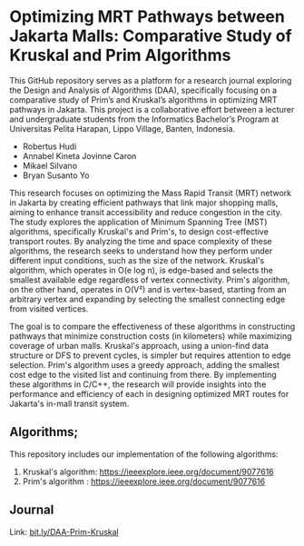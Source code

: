 # Optimizing MRT Pathways between Jakarta Malls: Comparative Study of Kruskal and Prim Algorithms

This GitHub repository serves as a platform for a research journal exploring the Design and Analysis of Algorithms (DAA), specifically focusing on a comparative study of Prim’s and Kruskal’s algorithms in optimizing MRT pathways in Jakarta. This project is a collaborative effort between a lecturer and undergraduate students from the Informatics Bachelor’s Program at Universitas Pelita Harapan, Lippo Village, Banten, Indonesia.
- Robertus Hudi
- Annabel Kineta Jovinne Caron
- Mikael Silvano
- Bryan Susanto Yo

This research focuses on optimizing the Mass Rapid Transit (MRT) network in Jakarta by creating efficient pathways that link major shopping malls, aiming to enhance transit accessibility and reduce congestion in the city. The study explores the application of Minimum Spanning Tree (MST) algorithms, specifically Kruskal's and Prim's, to design cost-effective transport routes. By analyzing the time and space complexity of these algorithms, the research seeks to understand how they perform under different input conditions, such as the size of the network. Kruskal's algorithm, which operates in O(e log n), is edge-based and selects the smallest available edge regardless of vertex connectivity. Prim's algorithm, on the other hand, operates in O(V²) and is vertex-based, starting from an arbitrary vertex and expanding by selecting the smallest connecting edge from visited vertices. 

The goal is to compare the effectiveness of these algorithms in constructing pathways that minimize construction costs (in kilometers) while maximizing coverage of urban malls. Kruskal's approach, using a union-find data structure or DFS to prevent cycles, is simpler but requires attention to edge selection. Prim's algorithm uses a greedy approach, adding the smallest cost edge to the visited list and continuing from there. By implementing these algorithms in C/C++, the research will provide insights into the performance and efficiency of each in designing optimized MRT routes for Jakarta's in-mall transit system.

## Algorithms;
This repository includes our implementation of the following algorithms:
1. Kruskal's algorithm: https://ieeexplore.ieee.org/document/9077616
2. Prim's algorithm   : https://ieeexplore.ieee.org/document/9077616

## Journal
Link: [bit.ly/DAA-Prim-Kruskal](https://bit.ly/DAA-Prim-Kruskal)
